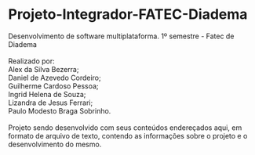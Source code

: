 # Projeto-Integrador-FATEC-Diadema
<p>
Desenvolvimento de software multiplataforma. 1º semestre - Fatec de Diadema
<br><br>
Realizado por:
<br>
Alex da Silva Bezerra;<br>
Daniel de Azevedo Cordeiro;<br>
Guilherme Cardoso Pessoa;<br>
Ingrid Helena de Souza;<br>
Lizandra de Jesus Ferrari;<br>
Paulo Modesto Braga Sobrinho.
<br><br>
  Projeto sendo desenvolvido com seus conteúdos endereçados  aqui, em formato de arquivo de texto, contendo as informações sobre o projeto e o desenvolvimento do mesmo.
</p>
